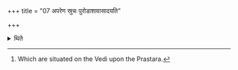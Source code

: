 +++
title = "07 अपरेण स्रुचः पुरोडाशावासादयति"

+++

<details><summary>थिते</summary>

7. He places the two sacrificial breads to the west of the ladles.[^1]  

[^1]: Which are situated on the Vedi upon the Prastara.
</details>
